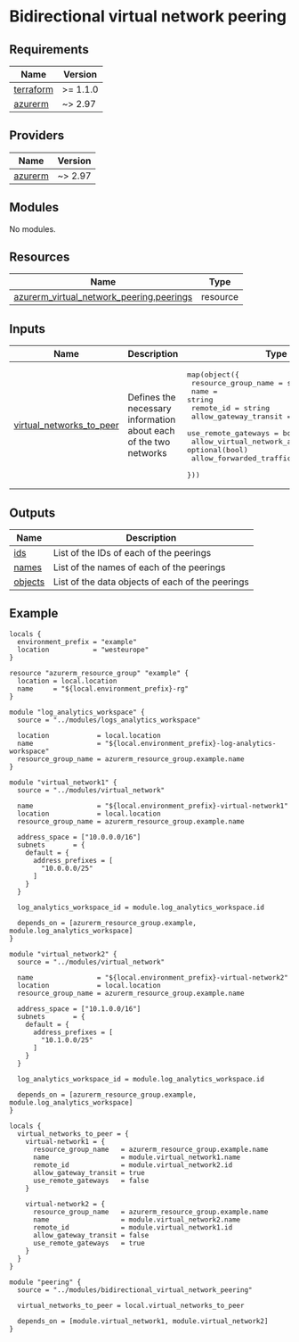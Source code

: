 <!-- BEGIN_TF_DOCS -->
# Bidirectional virtual network peering

## Requirements

| Name | Version |
|------|---------|
| <a name="requirement_terraform"></a> [terraform](#requirement\_terraform) | >= 1.1.0 |
| <a name="requirement_azurerm"></a> [azurerm](#requirement\_azurerm) | ~> 2.97 |

## Providers

| Name | Version |
|------|---------|
| <a name="provider_azurerm"></a> [azurerm](#provider\_azurerm) | ~> 2.97 |

## Modules

No modules.

## Resources

| Name | Type |
|------|------|
| [azurerm_virtual_network_peering.peerings](https://registry.terraform.io/providers/hashicorp/azurerm/latest/docs/resources/virtual_network_peering) | resource |

## Inputs

| Name | Description | Type | Default | Required |
|------|-------------|------|---------|:--------:|
| <a name="input_virtual_networks_to_peer"></a> [virtual\_networks\_to\_peer](#input\_virtual\_networks\_to\_peer) | Defines the necessary information about each of the two networks | <pre>map(object({<br>    resource_group_name          = string<br>    name                         = string<br>    remote_id                    = string<br>    allow_gateway_transit        = bool<br>    use_remote_gateways          = bool<br>    allow_virtual_network_access = optional(bool)<br>    allow_forwarded_traffic      = optional(bool)<br>  }))</pre> | n/a | yes |

## Outputs

| Name | Description |
|------|-------------|
| <a name="output_ids"></a> [ids](#output\_ids) | List of the IDs of each of the peerings |
| <a name="output_names"></a> [names](#output\_names) | List of the names of each of the peerings |
| <a name="output_objects"></a> [objects](#output\_objects) | List of the data objects of each of the peerings |

## Example

```hcl
locals {
  environment_prefix = "example"
  location           = "westeurope"
}

resource "azurerm_resource_group" "example" {
  location = local.location
  name     = "${local.environment_prefix}-rg"
}

module "log_analytics_workspace" {
  source = "../modules/logs_analytics_workspace"

  location            = local.location
  name                = "${local.environment_prefix}-log-analytics-workspace"
  resource_group_name = azurerm_resource_group.example.name
}

module "virtual_network1" {
  source = "../modules/virtual_network"

  name                = "${local.environment_prefix}-virtual-network1"
  location            = local.location
  resource_group_name = azurerm_resource_group.example.name

  address_space = ["10.0.0.0/16"]
  subnets       = {
    default = {
      address_prefixes = [
        "10.0.0.0/25"
      ]
    }
  }

  log_analytics_workspace_id = module.log_analytics_workspace.id

  depends_on = [azurerm_resource_group.example, module.log_analytics_workspace]
}

module "virtual_network2" {
  source = "../modules/virtual_network"

  name                = "${local.environment_prefix}-virtual-network2"
  location            = local.location
  resource_group_name = azurerm_resource_group.example.name

  address_space = ["10.1.0.0/16"]
  subnets       = {
    default = {
      address_prefixes = [
        "10.1.0.0/25"
      ]
    }
  }

  log_analytics_workspace_id = module.log_analytics_workspace.id

  depends_on = [azurerm_resource_group.example, module.log_analytics_workspace]
}

locals {
  virtual_networks_to_peer = {
    virtual-network1 = {
      resource_group_name   = azurerm_resource_group.example.name
      name                  = module.virtual_network1.name
      remote_id             = module.virtual_network2.id
      allow_gateway_transit = true
      use_remote_gateways   = false
    }

    virtual-network2 = {
      resource_group_name   = azurerm_resource_group.example.name
      name                  = module.virtual_network2.name
      remote_id             = module.virtual_network1.id
      allow_gateway_transit = false
      use_remote_gateways   = true
    }
  }
}

module "peering" {
  source = "../modules/bidirectional_virtual_network_peering"

  virtual_networks_to_peer = local.virtual_networks_to_peer

  depends_on = [module.virtual_network1, module.virtual_network2]
}
```
<!-- END_TF_DOCS -->